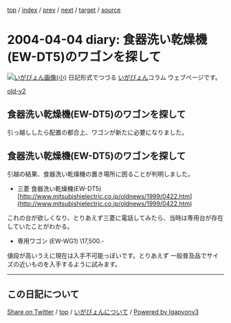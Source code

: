 [top](../index.html) 
 / [index](index.html) 
 / [prev](ig040403.html) 
 / [next](ig040405.html) 
 / [target](https://igapyon.github.io/diary/2004/ig040404.html) 
 / [source](https://github.com/igapyon/diary/blob/gh-pages/2004/ig040404.src.md) 

2004-04-04 diary: 食器洗い乾燥機(EW-DT5)のワゴンを探して
=====================================================================================================
[![いがぴょん画像(小)](https://igapyon.github.io/diary/images/iga200306s.jpg "いがぴょん")](https://igapyon.github.io/diary/memo/memoigapyon.html) 日記形式でつづる [いがぴょん](https://igapyon.github.io/diary/memo/memoigapyon.html)コラム ウェブページです。

[old-v2](ig040404-orig.html)

## 食器洗い乾燥機(EW-DT5)のワゴンを探して

引っ越ししたら配置の都合上、ワゴンが新たに必要になりました。


## 食器洗い乾燥機(EW-DT5)のワゴンを探して

引越の結果、食器洗い乾燥機の置き場所に困ることが判明しました。

* 三菱 食器洗い乾燥機(EW-DT5)
  [http://www.mitsubishielectric.co.jp/oldnews/1999/0422.htm](http://www.mitsubishielectric.co.jp/oldnews/1999/0422.htm)

これの台が欲しくなり、とりあえず三菱に電話してみたら、当時は専用台が存在していたことがわかる。

* 専用ワゴン (EW-WG1) \17,500.-

値段が高いうえに現在は入手不可能っぽいです。とりあえず 一般普及品でサイズの近いものを入手するように試みます。


----------------------------------------------------------------------------------------------------

## この日記について

[Share on Twitter](https://twitter.com/intent/tweet?hashtags=igapyon%2Cdiary%2C%E3%81%84%E3%81%8C%E3%81%B4%E3%82%87%E3%82%93&text=%E9%A3%9F%E5%99%A8%E6%B4%97%E3%81%84%E4%B9%BE%E7%87%A5%E6%A9%9F%28EW-DT5%29%E3%81%AE%E3%83%AF%E3%82%B4%E3%83%B3%E3%82%92%E6%8E%A2%E3%81%97%E3%81%A6&url=https%3A%2F%2Figapyon.github.io%2Fdiary%2F2004%2Fig040404.html) / [top](../index.html) / [いがぴょんについて](https://igapyon.github.io/diary/memo/memoigapyon.html) / [Powered by Igapyonv3](https://github.com/igapyon/igapyonv3)
